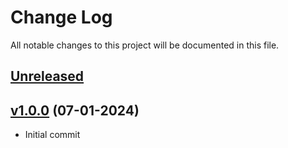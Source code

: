 # Change Log

All notable changes to this project will be documented in this file.

## [Unreleased](https://gitlab.com/mbasri-terraform/modules/aws/terraform-aws-{{cookiecutter.lower_aws_module_name}})

## [v1.0.0](https://gitlab.com/mbasri-terraform/modules/aws/terraform-aws-{{cookiecutter.lower_aws_module_name}}/-/tree/v1.0.0) (07-01-2024)

- Initial commit

